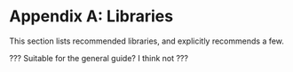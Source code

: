# <a name="S-libraries"></a>Appendix A: Libraries

This section lists recommended libraries, and explicitly recommends a few.

??? Suitable for the general guide? I think not ???